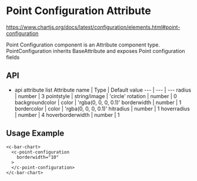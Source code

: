 # Point Configuration Attribute

https://www.chartjs.org/docs/latest/configuration/elements.html#point-configuration

Point Configuration component is an Attribute component type.
PointConfiguration inherits BaseAttribute and exposes Point configuration fields

## API

- api attribute list
  Attribute name | Type | Default value
  --- | --- | ---
  radius | number | 3
  pointstyle | string/image | 'circle'
  rotation | number | 0
  backgroundcolor | color | 'rgba(0, 0, 0, 0.1)'
  borderwidth | number | 1
  bordercolor | color | 'rgba(0, 0, 0, 0.1)'
  hitradius | number | 1
  hoverradius | number | 4
  hoverborderwidth | number | 1

## Usage Example

```
<c-bar-chart>
  <c-point-configuration
    borderwidth="10"
  >
  </c-point-configuration>
</c-bar-chart>
```
